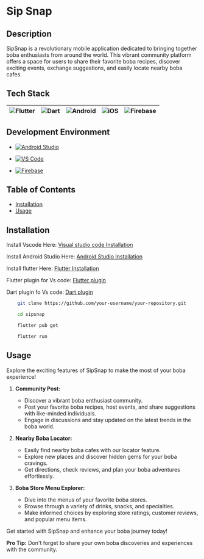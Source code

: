 # Sip Snap

## Description
SipSnap is a revolutionary mobile application dedicated to bringing together boba enthusiasts from around the world. This vibrant community platform offers a space for users to share their favorite boba recipes, discover exciting events, exchange suggestions, and easily locate nearby boba cafes.

## Tech Stack

| ![Flutter](https://img.shields.io/badge/Flutter-%2302569B?style=for-the-badge&logo=flutter&logoColor=white) | ![Dart](https://img.shields.io/badge/Dart-%230175C2?style=for-the-badge&logo=dart&logoColor=white) | ![Android](https://img.shields.io/badge/Android-%233DDC84?style=for-the-badge&logo=android&logoColor=white) | ![iOS](https://img.shields.io/badge/iOS-%231575F9?style=for-the-badge&logo=apple&logoColor=white) | ![Firebase](https://img.shields.io/badge/Firebase-%23FFCA28?style=for-the-badge&logo=firebase&logoColor=black) |
| :------------------------------------------------------------------------------------------------------------: | :------------------------------------------------------------------------------------------: | :-------------------------------------------------------------------------------------------: | :-------------------------------------------------------------------------------------: | :----------------------------------------------------------------------------------------------: |

## Development Environment
- [![Android Studio](https://img.shields.io/badge/Android%20Studio-%233DDC84?style=for-the-badge&logo=android-studio&logoColor=white)](https://developer.android.com/studio)

- [![VS Code](https://img.shields.io/badge/VS%20Code-007ACC?style=for-the-badge&logo=visual-studio-code&logoColor=white)](https://code.visualstudio.com/)
  
- [![Firebase](https://img.shields.io/badge/Firebase-%23FFCA28?style=for-the-badge&logo=firebase&logoColor=black)](https://firebase.google.com/)


## Table of Contents

- [Installation](#installation)
- [Usage](#usage)


## Installation
Install Vscode Here: [Visual studio code Installation](https://code.visualstudio.com/download)

Install Android Studio Here: [Android Studio Installation](https://developer.android.com/studio)

Install flutter Here: [Flutter Installation](https://docs.flutter.dev/get-started/install)

Flutter plugin for Vs code: [Flutter plugin](https://marketplace.visualstudio.com/items?itemName=Dart-Code.flutter)

Dart plugin fo Vs code: [Dart plugin](https://marketplace.visualstudio.com/items?itemName=Dart-Code.dart-code)


```bash 
    git clone https://github.com/your-username/your-repository.git
```

```bash 
    cd sipsnap
```

```bash
    flutter pub get
```

```bash
    flutter run
```

## Usage

Explore the exciting features of SipSnap to make the most of your boba experience!

1. **Community Post:**
   - Discover a vibrant boba enthusiast community.
   - Post your favorite boba recipes, host events, and share suggestions with like-minded individuals.
   - Engage in discussions and stay updated on the latest trends in the boba world.

2. **Nearby Boba Locator:**
   - Easily find nearby boba cafes with our locator feature.
   - Explore new places and discover hidden gems for your boba cravings.
   - Get directions, check reviews, and plan your boba adventures effortlessly.

3. **Boba Store Menu Explorer:**
   - Dive into the menus of your favorite boba stores.
   - Browse through a variety of drinks, snacks, and specialties.
   - Make informed choices by exploring store ratings, customer reviews, and popular menu items.

Get started with SipSnap and enhance your boba journey today!

**Pro Tip:** Don't forget to share your own boba discoveries and experiences with the community.



    




